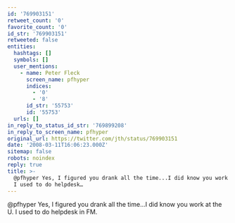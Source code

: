 ```yaml
---
id: '769903151'
retweet_count: '0'
favorite_count: '0'
id_str: '769903151'
retweeted: false
entities:
  hashtags: []
  symbols: []
  user_mentions:
    - name: Peter Fleck
      screen_name: pfhyper
      indices:
        - '0'
        - '8'
      id_str: '55753'
      id: '55753'
  urls: []
in_reply_to_status_id_str: '769899208'
in_reply_to_screen_name: pfhyper
original_url: https://twitter.com/jth/status/769903151
date: '2008-03-11T16:06:23.000Z'
sitemap: false
robots: noindex
reply: true
title: >-
  @pfhyper Yes, I figured you drank all the time...I did know you work at the U.
  I used to do helpdesk…
---
```


@pfhyper Yes, I figured you drank all the time...I did know you work at the U. I used to do helpdesk in FM.